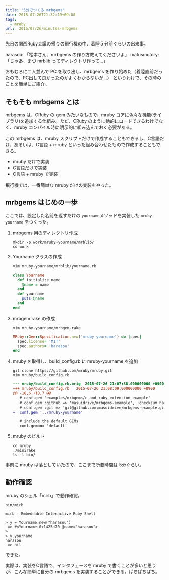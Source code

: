 ```yaml
---
title: "5分でつくる mrbgems"
date: 2015-07-26T21:32:19+09:00
tags:
  - mruby
url:  2015/07/26/minutes-mrbgems
---
```


先日の関西Ruby会議の帰りの飛行機の中、着陸５分前ぐらいの出来事。

harasou: 「松本さん、mrbgems の作り方教えてくださいよ」
matusmotory:「じゃあ、まづ mrblib ってディレクトリ作って...」

おもむろに二人並んで PC を取り出し、mrbgems を作り始めた（着陸直前だったので、PC出して良かったのかよくわからないが...）
というわけで、その時のことを簡単にご紹介。

<!--more-->

そもそも mrbgems とは
----------------------------------------------------------------------

mrbgems は、CRuby の gem みたいなもので、mruby コアに色々な機能(ライブラリ)を追加する仕組み。ただ、CRuby のように動的にロードできるわけでなく、mruby コンパイル時に明示的に組み込んでおく必要がある。

この mrbgems は、mruby スクリプトだけで作成することもできるし、C言語だけ、あるいは、C言語 + mruby といった組み合わせたもので作成することもできる。

- mruby だけで実装
- C言語だけで実装
- C言語 + mruby で実装


飛行機では、一番簡単な mruby だけの実装をやった。


mrbgems はじめの一歩
----------------------------------------------------------------------
ここでは、設定した名前を返すだけの `yourname`メソッドを実装した `mruby-yourname` をつくった。 

1. mrbgems 用のディレクトリ作成

    ```
    mkdir -p work/mruby-yourname/mrblib/
    cd work
    ```

1. Yourname クラスの作成
    
    ```
    vim mruby-yourname/mrblib/yourname.rb
    ```
    ```rb
    class Yourname
      def initialize name
        @name = name
      end
      def yourname
        puts @name
      end
    end
    ```

1. mrbgem.rake の作成

    ```
    vim mruby-yourname/mrbgem.rake
    ```
    ```rb
    MRuby::Gem::Specification.new('mruby-yourname') do |spec|
      spec.license= 'MIT'
      spec.authors= 'harasou'
    end
    ```

1. mruby を取得し、build_config.rb に mruby-yourname を追加

    ```
    git clone https://github.com/mruby/mruby.git
    vim mruby/build_config.rb
    ```
    ```diff
    --- mruby/build_config.rb.orig  2015-07-26 21:07:38.000000000 +0900
    +++ mruby/build_config.rb   2015-07-26 21:08:09.000000000 +0900
    @@ -18,6 +18,7 @@
       # conf.gem 'examples/mrbgems/c_and_ruby_extension_example'
       # conf.gem :github => 'masuidrive/mrbgems-example', :checksum_hash => '76518e8aecd131d047378448ac8055fa29d974a9'
       # conf.gem :git => 'git@github.com:masuidrive/mrbgems-example.git', :branch => 'master', :options => '-v'
    +  conf.gem '../mruby-yourname'
    
       # include the default GEMs
       conf.gembox 'default'
    ```

1. mruby のビルド

    ```
    cd mruby
    ./minirake
    ls -l bin/
    ```

事前に mruby は落としていたので、ここまで所要時間は 5分ぐらい。


動作確認
----------------------------------------------------------------------
mruby のシェル「mirb」で動作確認。

```
bin/mirb
```
```
mirb - Embeddable Interactive Ruby Shell

> y = Yourname.new("harasou")
 => #<Yourname:0x1425d70 @name="harasou">
>
> y.yourname
harasou
 => nil
```

できた。

実際は、実装をC言語で、インタフェースを mruby で書くことが多いと思うが、こんな簡単に自分の mrbgems を実装することができる。ぱちぱちぱち。
